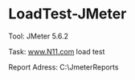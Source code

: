 # LoadTest-JMeter

 Tool: JMeter 5.6.2
 
 Task: www.N11.com load test
 
 Report Adress: C:\JmeterReports
